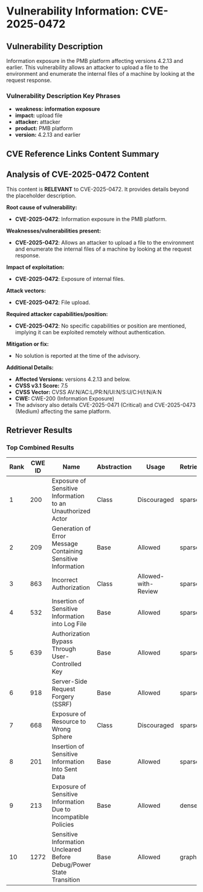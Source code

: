 # Vulnerability Information: CVE-2025-0472

## Vulnerability Description
Information exposure in the PMB platform affecting versions 4.2.13 and earlier. This vulnerability allows an attacker to upload a file to the environment and enumerate the internal files of a machine by looking at the request response.

### Vulnerability Description Key Phrases
- **weakness:** **information exposure**
- **impact:** upload file
- **attacker:** attacker
- **product:** PMB platform
- **version:** 4.2.13 and earlier

## CVE Reference Links Content Summary
## Analysis of CVE-2025-0472 Content

This content is **RELEVANT** to CVE-2025-0472. It provides details beyond the placeholder description.

**Root cause of vulnerability:**

*   **CVE-2025-0472**: Information exposure in the PMB platform.

**Weaknesses/vulnerabilities present:**

*   **CVE-2025-0472**: Allows an attacker to upload a file to the environment and enumerate the internal files of a machine by looking at the request response.

**Impact of exploitation:**

*   **CVE-2025-0472**: Exposure of internal files.

**Attack vectors:**

*   **CVE-2025-0472**: File upload.

**Required attacker capabilities/position:**

*   **CVE-2025-0472**: No specific capabilities or position are mentioned, implying it can be exploited remotely without authentication.

**Mitigation or fix:**

*   No solution is reported at the time of the advisory.

**Additional Details:**

*   **Affected Versions:** versions 4.2.13 and below.
*   **CVSS v3.1 Score:** 7.5
*   **CVSS Vector:** CVSS AV:N/AC:L/PR:N/UI:N/S:U/C:H/I:N/A:N
*   **CWE:** CWE-200 (Information Exposure)
*   The advisory also details CVE-2025-0471 (Critical) and CVE-2025-0473 (Medium) affecting the same platform.

## Retriever Results

### Top Combined Results

| Rank | CWE ID | Name | Abstraction | Usage  | Retrievers | Individual Scores |
|------|--------|------|-------------|-------|------------|-------------------|
| 1 | 200 | Exposure of Sensitive Information to an Unauthorized Actor | Class | Discouraged | sparse | 0.248 |
| 2 | 209 | Generation of Error Message Containing Sensitive Information | Base | Allowed | sparse | 0.244 |
| 3 | 863 | Incorrect Authorization | Class | Allowed-with-Review | sparse | 0.240 |
| 4 | 532 | Insertion of Sensitive Information into Log File | Base | Allowed | sparse | 0.235 |
| 5 | 639 | Authorization Bypass Through User-Controlled Key | Base | Allowed | sparse | 0.234 |
| 6 | 918 | Server-Side Request Forgery (SSRF) | Base | Allowed | sparse | 0.233 |
| 7 | 668 | Exposure of Resource to Wrong Sphere | Class | Discouraged | sparse | 0.230 |
| 8 | 201 | Insertion of Sensitive Information Into Sent Data | Base | Allowed | sparse | 0.229 |
| 9 | 213 | Exposure of Sensitive Information Due to Incompatible Policies | Base | Allowed | dense | 0.615 |
| 10 | 1272 | Sensitive Information Uncleared Before Debug/Power State Transition | Base | Allowed | graph | 0.002 |

